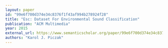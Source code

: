 ```yaml
---
layout: paper
id: "99e6f700d374e34c8376f1f43af994b278924f28"
title: "Esc: Dataset For Environmental Sound Classification"
publication: "ACM Multimedia"
year: 2015
external_url: https://www.semanticscholar.org/paper/99e6f700d374e34c8376f1f43af994b278924f28
authors: "Karol J. Piczak"
---
```


